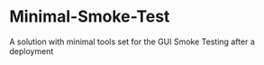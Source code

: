 # Minimal-Smoke-Test
A solution with minimal tools set for the GUI Smoke Testing after a deployment
